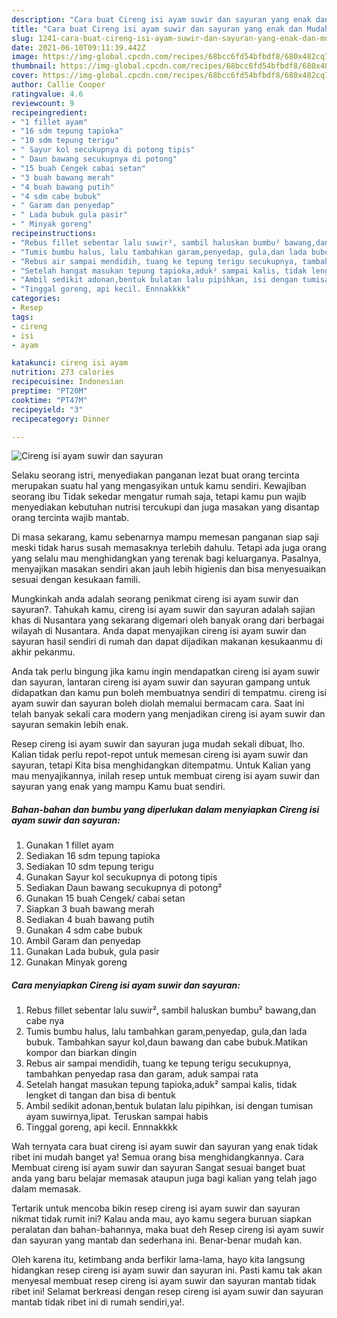 ```yaml
---
description: "Cara buat Cireng isi ayam suwir dan sayuran yang enak dan Mudah Dibuat"
title: "Cara buat Cireng isi ayam suwir dan sayuran yang enak dan Mudah Dibuat"
slug: 1241-cara-buat-cireng-isi-ayam-suwir-dan-sayuran-yang-enak-dan-mudah-dibuat
date: 2021-06-10T09:11:39.442Z
image: https://img-global.cpcdn.com/recipes/68bcc6fd54bfbdf8/680x482cq70/cireng-isi-ayam-suwir-dan-sayuran-foto-resep-utama.jpg
thumbnail: https://img-global.cpcdn.com/recipes/68bcc6fd54bfbdf8/680x482cq70/cireng-isi-ayam-suwir-dan-sayuran-foto-resep-utama.jpg
cover: https://img-global.cpcdn.com/recipes/68bcc6fd54bfbdf8/680x482cq70/cireng-isi-ayam-suwir-dan-sayuran-foto-resep-utama.jpg
author: Callie Cooper
ratingvalue: 4.6
reviewcount: 9
recipeingredient:
- "1 fillet ayam"
- "16 sdm tepung tapioka"
- "10 sdm tepung terigu"
- " Sayur kol secukupnya di potong tipis"
- " Daun bawang secukupnya di potong"
- "15 buah Cengek cabai setan"
- "3 buah bawang merah"
- "4 buah bawang putih"
- "4 sdm cabe bubuk"
- " Garam dan penyedap"
- " Lada bubuk gula pasir"
- " Minyak goreng"
recipeinstructions:
- "Rebus fillet sebentar lalu suwir², sambil haluskan bumbu² bawang,dan cabe nya"
- "Tumis bumbu halus, lalu tambahkan garam,penyedap, gula,dan lada bubuk. Tambahkan sayur kol,daun bawang dan cabe bubuk.Matikan kompor dan biarkan dingin"
- "Rebus air sampai mendidih, tuang ke tepung terigu secukupnya, tambahkan penyedap rasa dan garam, aduk sampai rata"
- "Setelah hangat masukan tepung tapioka,aduk² sampai kalis, tidak lengket di tangan dan bisa di bentuk"
- "Ambil sedikit adonan,bentuk bulatan lalu pipihkan, isi dengan tumisan ayam suwirnya,lipat. Teruskan sampai habis"
- "Tinggal goreng, api kecil. Ennnakkkk"
categories:
- Resep
tags:
- cireng
- isi
- ayam

katakunci: cireng isi ayam 
nutrition: 273 calories
recipecuisine: Indonesian
preptime: "PT20M"
cooktime: "PT47M"
recipeyield: "3"
recipecategory: Dinner

---
```



![Cireng isi ayam suwir dan sayuran](https://img-global.cpcdn.com/recipes/68bcc6fd54bfbdf8/680x482cq70/cireng-isi-ayam-suwir-dan-sayuran-foto-resep-utama.jpg)

Selaku seorang istri, menyediakan panganan lezat buat orang tercinta merupakan suatu hal yang mengasyikan untuk kamu sendiri. Kewajiban seorang ibu Tidak sekedar mengatur rumah saja, tetapi kamu pun wajib menyediakan kebutuhan nutrisi tercukupi dan juga masakan yang disantap orang tercinta wajib mantab.

Di masa  sekarang, kamu sebenarnya mampu memesan panganan siap saji meski tidak harus susah memasaknya terlebih dahulu. Tetapi ada juga orang yang selalu mau menghidangkan yang terenak bagi keluarganya. Pasalnya, menyajikan masakan sendiri akan jauh lebih higienis dan bisa menyesuaikan sesuai dengan kesukaan famili. 



Mungkinkah anda adalah seorang penikmat cireng isi ayam suwir dan sayuran?. Tahukah kamu, cireng isi ayam suwir dan sayuran adalah sajian khas di Nusantara yang sekarang digemari oleh banyak orang dari berbagai wilayah di Nusantara. Anda dapat menyajikan cireng isi ayam suwir dan sayuran hasil sendiri di rumah dan dapat dijadikan makanan kesukaanmu di akhir pekanmu.

Anda tak perlu bingung jika kamu ingin mendapatkan cireng isi ayam suwir dan sayuran, lantaran cireng isi ayam suwir dan sayuran gampang untuk didapatkan dan kamu pun boleh membuatnya sendiri di tempatmu. cireng isi ayam suwir dan sayuran boleh diolah memalui bermacam cara. Saat ini telah banyak sekali cara modern yang menjadikan cireng isi ayam suwir dan sayuran semakin lebih enak.

Resep cireng isi ayam suwir dan sayuran juga mudah sekali dibuat, lho. Kalian tidak perlu repot-repot untuk memesan cireng isi ayam suwir dan sayuran, tetapi Kita bisa menghidangkan ditempatmu. Untuk Kalian yang mau menyajikannya, inilah resep untuk membuat cireng isi ayam suwir dan sayuran yang enak yang mampu Kamu buat sendiri.

<!--inarticleads1-->

##### Bahan-bahan dan bumbu yang diperlukan dalam menyiapkan Cireng isi ayam suwir dan sayuran:

1. Gunakan 1 fillet ayam
1. Sediakan 16 sdm tepung tapioka
1. Sediakan 10 sdm tepung terigu
1. Gunakan  Sayur kol secukupnya di potong tipis
1. Sediakan  Daun bawang secukupnya di potong²
1. Gunakan 15 buah Cengek/ cabai setan
1. Siapkan 3 buah bawang merah
1. Sediakan 4 buah bawang putih
1. Gunakan 4 sdm cabe bubuk
1. Ambil  Garam dan penyedap
1. Gunakan  Lada bubuk, gula pasir
1. Gunakan  Minyak goreng




<!--inarticleads2-->

##### Cara menyiapkan Cireng isi ayam suwir dan sayuran:

1. Rebus fillet sebentar lalu suwir², sambil haluskan bumbu² bawang,dan cabe nya
1. Tumis bumbu halus, lalu tambahkan garam,penyedap, gula,dan lada bubuk. Tambahkan sayur kol,daun bawang dan cabe bubuk.Matikan kompor dan biarkan dingin
1. Rebus air sampai mendidih, tuang ke tepung terigu secukupnya, tambahkan penyedap rasa dan garam, aduk sampai rata
1. Setelah hangat masukan tepung tapioka,aduk² sampai kalis, tidak lengket di tangan dan bisa di bentuk
1. Ambil sedikit adonan,bentuk bulatan lalu pipihkan, isi dengan tumisan ayam suwirnya,lipat. Teruskan sampai habis
1. Tinggal goreng, api kecil. Ennnakkkk




Wah ternyata cara buat cireng isi ayam suwir dan sayuran yang enak tidak ribet ini mudah banget ya! Semua orang bisa menghidangkannya. Cara Membuat cireng isi ayam suwir dan sayuran Sangat sesuai banget buat anda yang baru belajar memasak ataupun juga bagi kalian yang telah jago dalam memasak.

Tertarik untuk mencoba bikin resep cireng isi ayam suwir dan sayuran nikmat tidak rumit ini? Kalau anda mau, ayo kamu segera buruan siapkan peralatan dan bahan-bahannya, maka buat deh Resep cireng isi ayam suwir dan sayuran yang mantab dan sederhana ini. Benar-benar mudah kan. 

Oleh karena itu, ketimbang anda berfikir lama-lama, hayo kita langsung hidangkan resep cireng isi ayam suwir dan sayuran ini. Pasti kamu tak akan menyesal membuat resep cireng isi ayam suwir dan sayuran mantab tidak ribet ini! Selamat berkreasi dengan resep cireng isi ayam suwir dan sayuran mantab tidak ribet ini di rumah sendiri,ya!.

